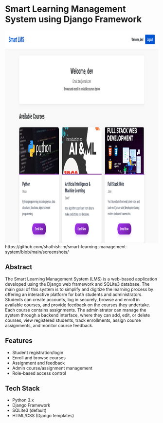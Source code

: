 # Smart Learning Management System using Django Framework

<img width="1364" height="700" alt="Picture" src="https://github.com/shathish-m/smart-learning-management-system/blob/main/screenshots/student%20home%20page" />
https://github.com/shathish-m/smart-learning-management-system/blob/main/screenshots/

## Abstract

The Smart Learning Management System (LMS) is a web-based application developed using the Django web framework and SQLite3 database. The main goal of this system is to simplify and digitize the learning process by offering an interactive platform for both students and administrators. Students can create accounts, log in securely, browse and enroll in available courses, and provide feedback on the courses they undertake. Each course contains assignments. The administrator can manage the system through a backend interface, where they can add, edit, or delete courses, view registered students, track enrollments, assign course assignments, and monitor course feedback.

## Features

- Student registration/login
- Enroll and browse courses
- Assignment and feedback
- Admin course/assignment management
- Role-based access control

## Tech Stack

- Python 3.x
- Django Framework
- SQLite3 (default)
- HTML/CSS (Django templates)

